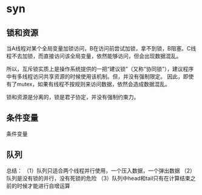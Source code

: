 # syn

## 锁和资源

 当A线程对某个全局变量加锁访问，B在访问前尝试加锁，拿不到锁，B阻塞。C线程不去加锁，而直接访问该全局变量，依然能够访问，但会出现数据混乱。

所以，互斥锁实质上是操作系统提供的一把“建议锁”（又称“协同锁”），建议程序中有多线程访问共享资源的时候使用该机制。但，并没有强制限定。
因此，即使有了mutex，如果有线程不按规则来访问数据，依然会造成数据混乱。

锁和资源是分离的，锁是君子协定，并没有强制约束力。

## 条件变量
条件变量

## 队列

总结：
 （1）队列只适合两个线程并行使用，一个压入数据，一个弹出数据
 （2）队列是没有锁的并行，没有死锁的危险
 （3）队列中head和tail只有在计算结束之前的时候才能进行自增运算

 